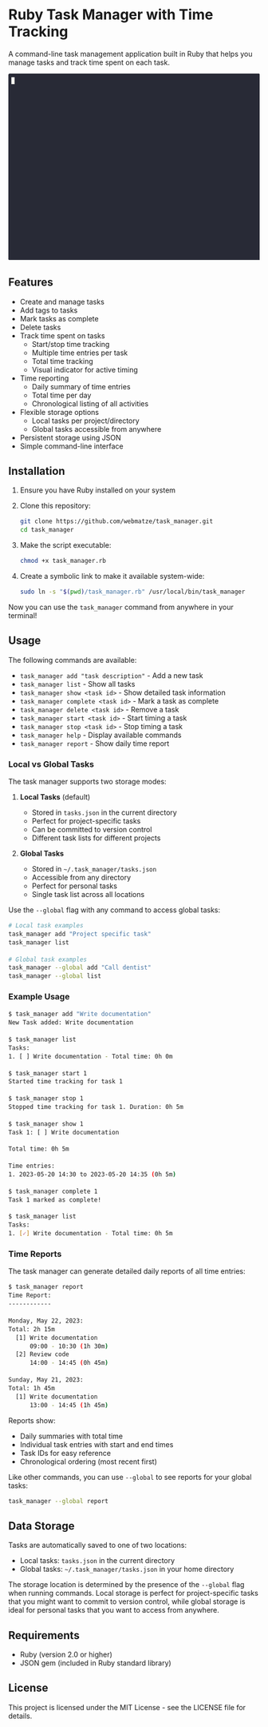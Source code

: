 # Ruby Task Manager with Time Tracking

A command-line task management application built in Ruby that helps you manage tasks and track time spent on each task.

[![Task Manager](assets/demo.gif)](https://github.com/webmatze/task_manager)

## Features

- Create and manage tasks
- Add tags to tasks
- Mark tasks as complete
- Delete tasks
- Track time spent on tasks
  - Start/stop time tracking
  - Multiple time entries per task
  - Total time tracking
  - Visual indicator for active timing
- Time reporting
  - Daily summary of time entries
  - Total time per day
  - Chronological listing of all activities
- Flexible storage options
  - Local tasks per project/directory
  - Global tasks accessible from anywhere
- Persistent storage using JSON
- Simple command-line interface

## Installation

1. Ensure you have Ruby installed on your system
2. Clone this repository:

   ```bash
   git clone https://github.com/webmatze/task_manager.git
   cd task_manager
   ```

3. Make the script executable:

   ```bash
   chmod +x task_manager.rb
   ```

4. Create a symbolic link to make it available system-wide:

   ```bash
   sudo ln -s "$(pwd)/task_manager.rb" /usr/local/bin/task_manager
   ```

Now you can use the `task_manager` command from anywhere in your terminal!

## Usage

The following commands are available:

- `task_manager add "task description"` - Add a new task
- `task_manager list` - Show all tasks
- `task_manager show <task id>` - Show detailed task information
- `task_manager complete <task id>` - Mark a task as complete
- `task_manager delete <task id>` - Remove a task
- `task_manager start <task id>` - Start timing a task
- `task_manager stop <task id>` - Stop timing a task
- `task_manager help` - Display available commands
- `task_manager report` - Show daily time report

### Local vs Global Tasks

The task manager supports two storage modes:

1. **Local Tasks** (default)
   - Stored in `tasks.json` in the current directory
   - Perfect for project-specific tasks
   - Can be committed to version control
   - Different task lists for different projects

2. **Global Tasks**
   - Stored in `~/.task_manager/tasks.json`
   - Accessible from any directory
   - Perfect for personal tasks
   - Single task list across all locations

Use the `--global` flag with any command to access global tasks:

```bash
# Local task examples
task_manager add "Project specific task"
task_manager list

# Global task examples
task_manager --global add "Call dentist"
task_manager --global list
```

### Example Usage

```bash
$ task_manager add "Write documentation"
New Task added: Write documentation

$ task_manager list
Tasks:
1. [ ] Write documentation - Total time: 0h 0m

$ task_manager start 1
Started time tracking for task 1

$ task_manager stop 1
Stopped time tracking for task 1. Duration: 0h 5m

$ task_manager show 1
Task 1: [ ] Write documentation

Total time: 0h 5m

Time entries:
1. 2023-05-20 14:30 to 2023-05-20 14:35 (0h 5m)

$ task_manager complete 1
Task 1 marked as complete!

$ task_manager list
Tasks:
1. [✓] Write documentation - Total time: 0h 5m
```

### Time Reports

The task manager can generate detailed daily reports of all time entries:

```bash
$ task_manager report
Time Report:
------------

Monday, May 22, 2023:
Total: 2h 15m
  [1] Write documentation
      09:00 - 10:30 (1h 30m)
  [2] Review code
      14:00 - 14:45 (0h 45m)

Sunday, May 21, 2023:
Total: 1h 45m
  [1] Write documentation
      13:00 - 14:45 (1h 45m)
```

Reports show:

- Daily summaries with total time
- Individual task entries with start and end times
- Task IDs for easy reference
- Chronological ordering (most recent first)

Like other commands, you can use `--global` to see reports for your global tasks:

```bash
task_manager --global report
```

## Data Storage

Tasks are automatically saved to one of two locations:

- Local tasks: `tasks.json` in the current directory
- Global tasks: `~/.task_manager/tasks.json` in your home directory

The storage location is determined by the presence of the `--global` flag when running commands.
Local storage is perfect for project-specific tasks that you might want to commit to version control,
while global storage is ideal for personal tasks that you want to access from anywhere.

## Requirements

- Ruby (version 2.0 or higher)
- JSON gem (included in Ruby standard library)

## License

This project is licensed under the MIT License - see the LICENSE file for details.
